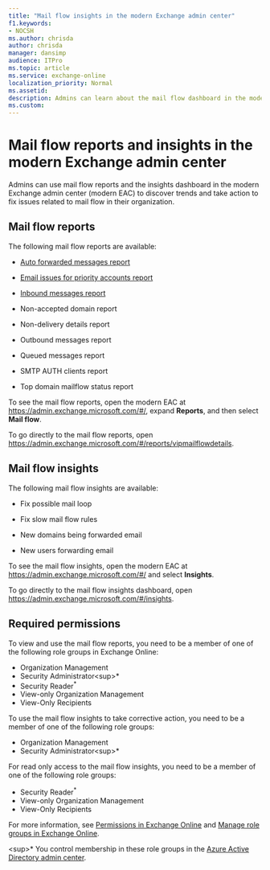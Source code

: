 ```yaml
---
title: "Mail flow insights in the modern Exchange admin center"
f1.keywords:
- NOCSH
ms.author: chrisda
author: chrisda
manager: dansimp
audience: ITPro
ms.topic: article
ms.service: exchange-online
localization_priority: Normal
ms.assetid:
description: Admins can learn about the mail flow dashboard in the modern Exchange admin center, including insights, reports, and widgets.
ms.custom:
---
```


# Mail flow reports and insights in the modern Exchange admin center

Admins can use mail flow reports and the insights dashboard in the modern Exchange admin center (modern EAC) to discover trends and take action to fix issues related to mail flow in their organization.

## Mail flow reports

The following mail flow reports are available:

- [Auto forwarded messages report](mfi-auto-forwarded-messages-report.md)

- [Email issues for priority accounts report](mfi-email-issues-for-priority-accounts.md)

- [Inbound messages report](mfi-inbound-messages-report.md)

- Non-accepted domain report

- Non-delivery details report

- Outbound messages report

- Queued messages report

- SMTP AUTH clients report

- Top domain mailflow status report

To see the mail flow reports, open the modern EAC at <https://admin.exchange.microsoft.com/#/>, expand **Reports**, and then select **Mail flow**.

To go directly to the mail flow reports, open <https://admin.exchange.microsoft.com/#/reports/vipmailflowdetails>.

## Mail flow insights

The following mail flow insights are available:

- Fix possible mail loop

- Fix slow mail flow rules

- New domains being forwarded email

- New users forwarding email

To see the mail flow insights, open the modern EAC at <https://admin.exchange.microsoft.com/#/> and select **Insights**.

To go directly to the mail flow insights dashboard, open <https://admin.exchange.microsoft.com/#/insights>.

## Required permissions

To view and use the mail flow reports, you need to be a member of one of the following role groups in Exchange Online:

- Organization Management
- Security Administrator<sup\>*</sup>
- Security Reader<sup>\*</sup>
- View-only Organization Management
- View-Only Recipients

To use the mail flow insights to take corrective action, you need to be a member of one of the following role groups:

- Organization Management
- Security Administrator<sup\>*</sup>

For read only access to the mail flow insights, you need to be a member of one of the following role groups:

- Security Reader<sup>\*</sup>
- View-only Organization Management
- View-Only Recipients

For more information, see [Permissions in Exchange Online](../../permissions-exo/permissions-exo.md) and [Manage role groups in Exchange Online](../../permissions-exo/role-groups.md).

<sup\>*</sup> You control membership in these role groups in the [Azure Active Directory admin center](https://aad.portal.azure.com).
